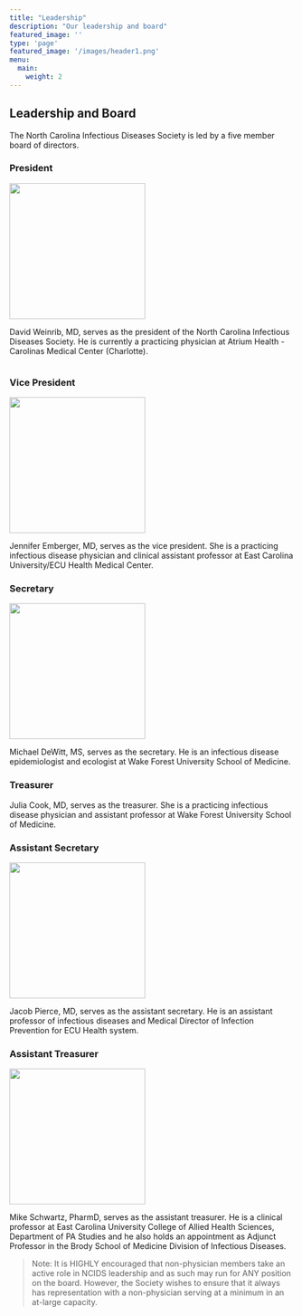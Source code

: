 ```yaml
---
title: "Leadership"
description: "Our leadership and board"
featured_image: ''
type: 'page'
featured_image: '/images/header1.png'
menu:
  main:
    weight: 2
---
```


<style>
   .wrapper {
    display: grid;
    grid-template-columns: 1fr, 2fr, 1fr;
  }
</style>

## Leadership and Board

The North Carolina Infectious Diseases Society is led by a five member board of directors. 

### President

<div class="wrapper">
<img src="/images/weinrib.jpg" width="240">

David Weinrib, MD, serves as the president of the North Carolina Infectious Diseases Society.
He is currently a practicing physician at Atrium Health - Carolinas Medical Center (Charlotte).
</div>

### Vice President

<img src="/images/jen.jpg" width="240" >

Jennifer Emberger, MD, serves as the vice president. She is a practicing infectious disease physician and clinical assistant professor at East Carolina University/ECU Health Medical Center.

### Secretary

<img src="/images/dewitt.jpg" width="240" >

Michael DeWitt, MS, serves as the secretary. He is an infectious disease epidemiologist and ecologist at Wake Forest University School of Medicine.

### Treasurer 


Julia Cook, MD, serves as the treasurer. She is a practicing infectious disease physician and assistant professor at Wake Forest University School of Medicine.

### Assistant Secretary

<img src="/images/pierce.png" width="240" >

Jacob Pierce, MD, serves as the assistant secretary. He is an assistant professor of infectious diseases and Medical Director of Infection Prevention for ECU Health system.

### Assistant Treasurer

<img src="/images/schwartz.jpg" width="240" >

Mike Schwartz, PharmD, serves as the assistant treasurer. He is a clinical professor at East Carolina University College of Allied Health Sciences, Department of PA Studies and he also holds an appointment as Adjunct Professor in the Brody School of Medicine Division of Infectious Diseases.



>Note: It is HIGHLY encouraged that non-physician members take an active role in NCIDS leadership and as such may run for ANY position on the board. However, the Society wishes to ensure that it always has representation with a non-physician serving at a minimum in an at-large capacity.


